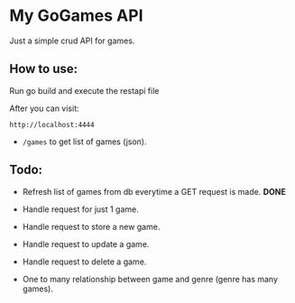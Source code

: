 # My GoGames API
Just a simple crud API for games.

## How to use:

Run go build and execute the restapi file

After you can visit:
```
http://localhost:4444
```
- `/games` to get list of games (json).

## Todo:
- Refresh list of games from db everytime a GET request is made. **DONE**

- Handle request for just 1 game.

- Handle request to store a new game.

- Handle request to update a game.

- Handle request to delete a game.

- One to many relationship between game and genre (genre has many games).